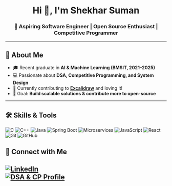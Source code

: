 <!-- Banner / Introduction -->
<h1 align="center">Hi 👋, I'm Shekhar Suman</h1>
<h3 align="center">🚀 Aspiring Software Engineer | Open Source Enthusiast | Competitive Programmer</h3>

---

## 🌟 About Me
- 🎓 Recent graduate in **AI & Machine Learning (BMSIT, 2021–2025)**  
- 💻 Passionate about **DSA, Competitive Programming, and System Design**  
- 🌱 Currently contributing to **[Excalidraw](https://github.com/excalidraw/excalidraw)** and loving it!  
- 🎯 Goal: **Build scalable solutions & contribute more to open-source**  

---

## 🛠️ Skills & Tools

![C](https://img.shields.io/badge/C-A8B9CC?style=for-the-badge&logo=c&logoColor=white)
![C++](https://img.shields.io/badge/C++-00599C?style=for-the-badge&logo=cplusplus&logoColor=white)
![Java](https://img.shields.io/badge/Java-ED8B00?style=for-the-badge&logo=java&logoColor=white)
![Spring Boot](https://img.shields.io/badge/Spring%20Boot-6DB33F?style=for-the-badge&logo=springboot&logoColor=white)
![Microservices](https://img.shields.io/badge/Microservices-FF6F00?style=for-the-badge&logo=architectural-design&logoColor=white)
![JavaScript](https://img.shields.io/badge/JavaScript-323330?style=for-the-badge&logo=javascript&logoColor=F7DF1E)
![React](https://img.shields.io/badge/React-20232A?style=for-the-badge&logo=react&logoColor=61DAFB)
![Git](https://img.shields.io/badge/Git-F05032?style=for-the-badge&logo=git&logoColor=white)
![GitHub](https://img.shields.io/badge/GitHub-181717?style=for-the-badge&logo=github&logoColor=white)



## 🔗 Connect with Me

[![LinkedIn](https://img.shields.io/badge/LinkedIn-0A66C2?style=for-the-badge&logo=linkedin&logoColor=white)](https://linkedin.com/in/shekhar-suman-497894226)  
[![DSA & CP Profile](https://img.shields.io/badge/Codolio_Profile-FF6F00?style=for-the-badge&logo=codeforces&logoColor=white)](https://codolio.com/profile/Levi42x)  
---



